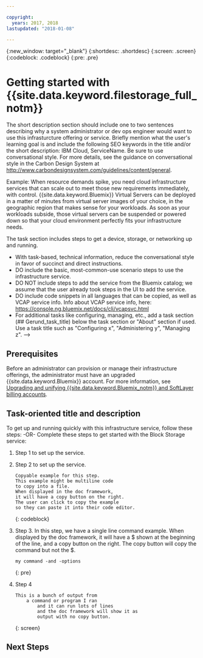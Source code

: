 ```yaml
---

copyright:
  years: 2017, 2018
lastupdated: "2018-01-08"

---
```


{:new_window: target="_blank"}
{:shortdesc: .shortdesc}
{:screen: .screen}
{:codeblock: .codeblock}
{:pre: .pre}


# Getting started with {{site.data.keyword.filestorage_full_notm}}

The short description section should include one to two sentences describing why a system administrator or dev ops engineer would want to use this infrasturcture offering or service.
Briefly mention what the user's learning goal is and include the following SEO keywords in the title and/or the short description: IBM Cloud, ServiceName. Be sure to use conversational style. For more details, see the guidance on conversational style in the Carbon Design System at http://www.carbondesignsystem.com/guidelines/content/general.

Example: 
When resource demands spike, you need cloud infrastructure services that can scale out to meet those new requirements immediately, with control. {{site.data.keyword.Bluemix}} Virtual Servers can be deployed in a matter of minutes from virtual server images of your choice, in the geographic region that makes sense for your workloads. As soon as your workloads subside, those virtual servers can be suspended or powered down so that your cloud environment perfectly fits your infrastructure needs.

The task section includes steps to get a device, storage, or networking up and running.
- With task-based, technical information, reduce the conversational style in favor of succinct and direct instructions.
- DO include the basic, most-common-use scenario steps to use the infrastructure service.
- DO NOT include steps to add the service from the Bluemix catalog; we assume that the user already took steps in the UI to add the service.
- DO include code snippets in all languages that can be copied, as well as VCAP service info. Info about VCAP service info, here: https://console.ng.bluemix.net/docs/cli/vcapsvc.html
- For additional tasks like configuring, managing, etc., add a task section (## Gerund_task_title) below the task section or "About" section if used. Use a task title such as "Configuring x", "Administering y", "Managing z". -->

## Prerequisites
Before an administrator can provision or manage their infrastructure offerings, the administrator must have an upgraded {{site.data.keyword.Bluemix}} account. For more information, see [Upgrading and unifying {{site.data.keyword.Bluemix_notm}} and SoftLayer billing accounts](../docs/admin/softlayerlink.html).

## Task-oriented title and description
To get up and running quickly with this infrastructure service, follow these steps: -OR-
Complete these steps to get started with the Block Storage service:

<!-- Use ordered list markup for the step section. For code examples:
- use three backticks ahead of and after the example (```)
- For copyable code snippet, multi-line, include {: codeblock} following the last set of backticks. A copy button will display in framework in output.
- For copyable command, single line, include {: pre} following the last set of backticks. When displayed, it will show "$" at the beginning of the command example and a copy button, but the copy button will include just the command example.
- For non-copyable output snippet, include {: screen} following the last set of backticks.
 -->

1. Step 1 to set up the service.
2. Step 2 to set up the service.

	```
	Copyable example for this step.
	This example might be multiline code
	to copy into a file.
	When displayed in the doc framework,
	it will have a copy button on the right.
	The user can click to copy the example
	so they can paste it into their code editor.
	```
	{: codeblock}

3. Step 3. In this step, we have a single line command example. When displayed by the doc framework, it will have a $ shown at the beginning of the line, and a copy button on the right. The copy button will copy the command but not the $.

	```
	my command -and -options
	```
	{: pre}

4. Step 4
	```
	This is a bunch of output from
		a command or program I ran
			and it can run lots of lines
			and the doc framework will show it as
			output with no copy button.
	```
	{: screen}

## Next Steps

